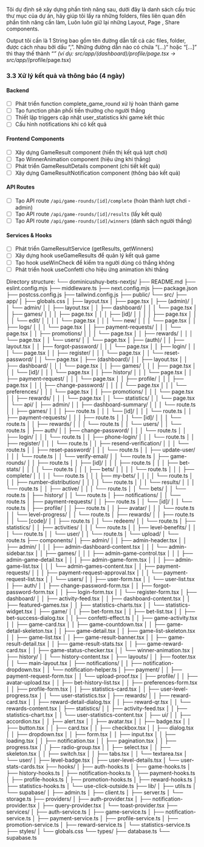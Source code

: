 Tôi dự định sẽ xây dựng phần tính năng sau, dưới đây là danh sách cấu trúc thư mục của dự án, hãy giúp tôi lấy ra những folders, files liên quan đến phần tính năng cần làm, Luôn luôn giữ lại những Layout, Page , Share components.

Output tôi cần là 1 String bao gồm tên đường dẫn tất cả các files, folder, được cách nhau bởi dấu “,”. Những đường dẫn nào có chứa “(...)“ hoặc “[…]” thì thay thế thành “*” (ví dụ: src/app/(dashboard)/profile/page.tsx -> src/app/*/profile/page.tsx)

### 3.3 Xử lý kết quả và thông báo (4 ngày)

#### Backend
- [ ] Phát triển function complete_game_round xử lý hoàn thành game
- [ ] Tạo function phân phối tiền thưởng cho người thắng
- [ ] Thiết lập triggers cập nhật user_statistics khi game kết thúc
- [ ] Cấu hình notifications khi có kết quả

#### Frontend Components
- [ ] Xây dựng GameResult component (hiển thị kết quả lượt chơi)
- [ ] Tạo WinnerAnimation component (hiệu ứng khi thắng)
- [ ] Phát triển GameResultDetails component (chi tiết kết quả)
- [ ] Xây dựng GameResultNotification component (thông báo kết quả)

#### API Routes
- [ ] Tạo API route `/api/game-rounds/[id]/complete` (hoàn thành lượt chơi - admin)
- [ ] Tạo API route `/api/game-rounds/[id]/results` (lấy kết quả)
- [ ] Tạo API route `/api/game-rounds/[id]/winners` (danh sách người thắng)

#### Services & Hooks
- [ ] Phát triển GameResultService (getResults, getWinners)
- [ ] Xây dựng hook useGameResults để quản lý kết quả game
- [ ] Tạo hook useWinCheck để kiểm tra người dùng có thắng không
- [ ] Phát triển hook useConfetti cho hiệu ứng animation khi thắng

Directory structure:
└── dominicushuy-bets-nextjs/
    ├── README.md
    ├── eslint.config.mjs
    ├── middleware.ts
    ├── next.config.mjs
    ├── package.json
    ├── postcss.config.js
    ├── tailwind.config.js
    ├── public/
    └── src/
        ├── app/
        │   ├── globals.css
        │   ├── layout.tsx
        │   ├── page.tsx
        │   ├── (admin)/
        │   │   └── admin/
        │   │       ├── layout.tsx
        │   │       ├── dashboard/
        │   │       │   └── page.tsx
        │   │       ├── games/
        │   │       │   ├── page.tsx
        │   │       │   ├── [id]/
        │   │       │   │   ├── page.tsx
        │   │       │   │   └── edit/
        │   │       │   │       └── page.tsx
        │   │       │   └── new/
        │   │       │       └── page.tsx
        │   │       ├── logs/
        │   │       │   └── page.tsx
        │   │       ├── payment-requests/
        │   │       │   └── page.tsx
        │   │       ├── promotions/
        │   │       │   └── page.tsx
        │   │       ├── rewards/
        │   │       │   └── page.tsx
        │   │       └── users/
        │   │           └── page.tsx
        │   ├── (auth)/
        │   │   ├── layout.tsx
        │   │   ├── forgot-password/
        │   │   │   └── page.tsx
        │   │   ├── login/
        │   │   │   └── page.tsx
        │   │   ├── register/
        │   │   │   └── page.tsx
        │   │   └── reset-password/
        │   │       └── page.tsx
        │   ├── (dashboard)/
        │   │   ├── layout.tsx
        │   │   ├── dashboard/
        │   │   │   └── page.tsx
        │   │   ├── games/
        │   │   │   ├── page.tsx
        │   │   │   └── [id]/
        │   │   │       └── page.tsx
        │   │   ├── history/
        │   │   │   └── page.tsx
        │   │   ├── payment-request/
        │   │   │   └── page.tsx
        │   │   ├── profile/
        │   │   │   ├── page.tsx
        │   │   │   ├── change-password/
        │   │   │   │   └── page.tsx
        │   │   │   └── preferences/
        │   │   │       └── page.tsx
        │   │   ├── promotions/
        │   │   │   └── page.tsx
        │   │   ├── rewards/
        │   │   │   └── page.tsx
        │   │   └── statistics/
        │   │       └── page.tsx
        │   └── api/
        │       ├── admin/
        │       │   ├── dashboard-summary/
        │       │   │   └── route.ts
        │       │   ├── games/
        │       │   │   ├── route.ts
        │       │   │   └── [id]/
        │       │   │       └── route.ts
        │       │   ├── payment-requests/
        │       │   │   ├── route.ts
        │       │   │   └── [id]/
        │       │   │       └── route.ts
        │       │   ├── rewards/
        │       │   │   └── route.ts
        │       │   └── users/
        │       │       └── route.ts
        │       ├── auth/
        │       │   ├── change-password/
        │       │   │   └── route.ts
        │       │   ├── login/
        │       │   │   └── route.ts
        │       │   ├── phone-login/
        │       │   │   └── route.ts
        │       │   ├── register/
        │       │   │   └── route.ts
        │       │   ├── resend-verification/
        │       │   │   └── route.ts
        │       │   ├── reset-password/
        │       │   │   └── route.ts
        │       │   ├── update-user/
        │       │   │   └── route.ts
        │       │   └── verify-email/
        │       │       └── route.ts
        │       ├── game-rounds/
        │       │   ├── route.ts
        │       │   ├── [id]/
        │       │   │   ├── route.ts
        │       │   │   ├── bet-stats/
        │       │   │   │   └── route.ts
        │       │   │   ├── bets/
        │       │   │   │   └── route.ts
        │       │   │   ├── complete/
        │       │   │   │   └── route.ts
        │       │   │   ├── my-bets/
        │       │   │   │   └── route.ts
        │       │   │   ├── number-distribution/
        │       │   │   │   └── route.ts
        │       │   │   └── results/
        │       │   │       └── route.ts
        │       │   ├── active/
        │       │   │   └── route.ts
        │       │   └── bets/
        │       │       └── route.ts
        │       ├── history/
        │       │   └── route.ts
        │       ├── notifications/
        │       │   └── route.ts
        │       ├── payment-requests/
        │       │   ├── route.ts
        │       │   └── [id]/
        │       │       └── route.ts
        │       ├── profile/
        │       │   ├── route.ts
        │       │   ├── avatar/
        │       │   │   └── route.ts
        │       │   └── level-progress/
        │       │       └── route.ts
        │       ├── rewards/
        │       │   ├── route.ts
        │       │   └── [code]/
        │       │       ├── route.ts
        │       │       └── redeem/
        │       │           └── route.ts
        │       ├── statistics/
        │       │   ├── activities/
        │       │   │   └── route.ts
        │       │   ├── level-benefits/
        │       │   │   └── route.ts
        │       │   └── user/
        │       │       └── route.ts
        │       └── upload/
        │           └── route.ts
        ├── components/
        │   ├── admin/
        │   │   ├── admin-header.tsx
        │   │   ├── admin/
        │   │   │   ├── admin-dashboard-content.tsx
        │   │   │   └── admin-sidebar.tsx
        │   │   ├── games/
        │   │   │   ├── admin-game-control.tsx
        │   │   │   ├── admin-game-detail.tsx
        │   │   │   ├── admin-game-form.tsx
        │   │   │   ├── admin-game-list.tsx
        │   │   │   └── admin-games-content.tsx
        │   │   ├── payment-requests/
        │   │   │   ├── payment-request-approval.tsx
        │   │   │   └── payment-request-list.tsx
        │   │   └── users/
        │   │       ├── user-form.tsx
        │   │       └── user-list.tsx
        │   ├── auth/
        │   │   ├── change-password-form.tsx
        │   │   ├── forgot-password-form.tsx
        │   │   ├── login-form.tsx
        │   │   └── register-form.tsx
        │   ├── dashboard/
        │   │   ├── activity-feed.tsx
        │   │   ├── dashboard-content.tsx
        │   │   ├── featured-games.tsx
        │   │   ├── statistics-charts.tsx
        │   │   └── statistics-widget.tsx
        │   ├── game/
        │   │   ├── bet-form.tsx
        │   │   ├── bet-list.tsx
        │   │   ├── bet-success-dialog.tsx
        │   │   ├── confetti-effect.ts
        │   │   ├── game-activity.tsx
        │   │   ├── game-card.tsx
        │   │   ├── game-countdown.tsx
        │   │   ├── game-detail-skeleton.tsx
        │   │   ├── game-detail.tsx
        │   │   ├── game-list-skeleton.tsx
        │   │   ├── game-list.tsx
        │   │   ├── game-result-banner.tsx
        │   │   ├── game-result-detail.tsx
        │   │   ├── game-result-stats.tsx
        │   │   ├── game-reward-card.tsx
        │   │   ├── game-status-checker.tsx
        │   │   └── winner-animation.tsx
        │   ├── history/
        │   │   └── history-content.tsx
        │   ├── layouts/
        │   │   ├── footer.tsx
        │   │   └── main-layout.tsx
        │   ├── notifications/
        │   │   ├── notification-dropdown.tsx
        │   │   └── notification-helper.ts
        │   ├── payment/
        │   │   ├── payment-request-form.tsx
        │   │   └── upload-proof.tsx
        │   ├── profile/
        │   │   ├── avatar-upload.tsx
        │   │   ├── bet-history-list.tsx
        │   │   ├── preferences-form.tsx
        │   │   ├── profile-form.tsx
        │   │   ├── statistics-card.tsx
        │   │   ├── user-level-progress.tsx
        │   │   └── user-statistics.tsx
        │   ├── rewards/
        │   │   ├── reward-card.tsx
        │   │   ├── reward-detail-dialog.tsx
        │   │   ├── reward-qr.tsx
        │   │   └── rewards-content.tsx
        │   ├── statistics/
        │   │   ├── activity-feed.tsx
        │   │   ├── statistics-chart.tsx
        │   │   └── user-statistics-content.tsx
        │   ├── ui/
        │   │   ├── accordion.tsx
        │   │   ├── alert.tsx
        │   │   ├── avatar.tsx
        │   │   ├── badge.tsx
        │   │   ├── button.tsx
        │   │   ├── card.tsx
        │   │   ├── checkbox.tsx
        │   │   ├── dialog.tsx
        │   │   ├── dropdown.tsx
        │   │   ├── form.tsx
        │   │   ├── input.tsx
        │   │   ├── loading.tsx
        │   │   ├── notification.tsx
        │   │   ├── pagination.tsx
        │   │   ├── progress.tsx
        │   │   ├── radio-group.tsx
        │   │   ├── select.tsx
        │   │   ├── skeleton.tsx
        │   │   ├── switch.tsx
        │   │   ├── tabs.tsx
        │   │   └── textarea.tsx
        │   └── user/
        │       ├── level-badge.tsx
        │       ├── user-level-details.tsx
        │       └── user-stats-cards.tsx
        ├── hooks/
        │   ├── auth-hooks.ts
        │   ├── game-hooks.ts
        │   ├── history-hooks.ts
        │   ├── notification-hooks.ts
        │   ├── payment-hooks.ts
        │   ├── profile-hooks.ts
        │   ├── promotion-hooks.ts
        │   ├── reward-hooks.ts
        │   ├── statistics-hooks.ts
        │   └── use-click-outside.ts
        ├── lib/
        │   ├── utils.ts
        │   └── supabase/
        │       ├── admin.ts
        │       ├── client.ts
        │       ├── server.ts
        │       └── storage.ts
        ├── providers/
        │   ├── auth-provider.tsx
        │   ├── notification-provider.tsx
        │   ├── query-provider.tsx
        │   └── toast-provider.tsx
        ├── services/
        │   ├── auth-service.ts
        │   ├── game-service.ts
        │   ├── notification-service.ts
        │   ├── payment-service.ts
        │   ├── profile-service.ts
        │   ├── promotion-service.ts
        │   ├── reward-service.ts
        │   └── statistics-service.ts
        ├── styles/
        │   └── globals.css
        └── types/
            ├── database.ts
            └── supabase.ts

